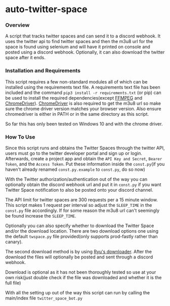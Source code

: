 # auto-twitter-space
### Overview
A script that tracks twitter spaces and can send it to a discord webhook. 
It uses the twitter api to find twitter spaces and then the m3u8 url for the space is found using selenium and will have it printed on console and posted using a discord webhook. 
Optionally, it can also download the twitter space after it ends.

### Installation and Requirements
This script requires a few non-standard modules all of which can be installed using the requirements text file. A requirements text file has been included and the command `pip3 install -r requirements.txt` (or pip) can be used to install the required dependencies(except [FFMPEG](https://ffmpeg.org/) and [ChromeDriver](https://chromedriver.chromium.org/)).
[ChromeDriver](https://chromedriver.chromium.org/) is also required to get the m3u8 url so make sure the chrome driver version matches your browser version. Also ensure chromedriver is either in PATH or in the same directory as this script.

So far this has only been tested on Windows 10 and with the chrome driver. 

### How To Use
Since this script runs and obtains the Twitter Spaces through the twitter API, users must go to the twitter developer portal and sign up or login. Afterwards, create a project app and obtain the `API Key and Secret`, `Bearer Token`, and the `Access Token`. 
Put these information inside the `const.py`(if you haven't already renamed `const.py.example` to `const.py`, do so now)

With the Twitter authorization/authentication out of the way you can optionally obtain the discord webhook url and put it in `const.py` if you want Twitter Space notification to also be posted onto your discord channel.

The API limit for twitter spaces are 300 requests per a 15 minute window. This script makes 1 request per interval so adjust the `SLEEP_TIME` in the `const.py` file accordingly. If for some reason the m3u8 url can't seemingly be found increase the `SLEEP_TIME`.

Optionally you can also specify whether to download the Twitter Space and/or the download location. There are two download options one using the default `twspace.py` file provided(only supports prod-fastly rather than canary).

The second download method is by using [Ryu's downloader](https://github.com/Ryu1845/twspace-dl). After the download the files will optionally be posted and sent through a discord webhook.

Download is optional as it has not been thoroughly tested so use at your own risk(just double check if the file was downloaded and whether it is the full file)

With all the setting up out of the way this script can run by calling the main/index file `twitter_space_bot.py`




